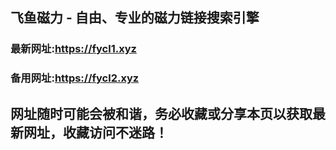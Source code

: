 ## **飞鱼磁力 - 自由、专业的磁力链接搜索引擎**
### 最新网址:<a href="https://fycl1.xyz" target="_blank">https://fycl1.xyz</a>
### 备用网址:<a href="https://fycl2.xyz" target="_blank">https://fycl2.xyz</a>
## 网址随时可能会被和谐，务必收藏或分享本页以获取最新网址，收藏访问不迷路！
